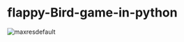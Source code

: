 # flappy-Bird-game-in-python


![maxresdefault](https://github.com/user-attachments/assets/dff5d474-d280-4612-9c2d-2839130e1cf5)
